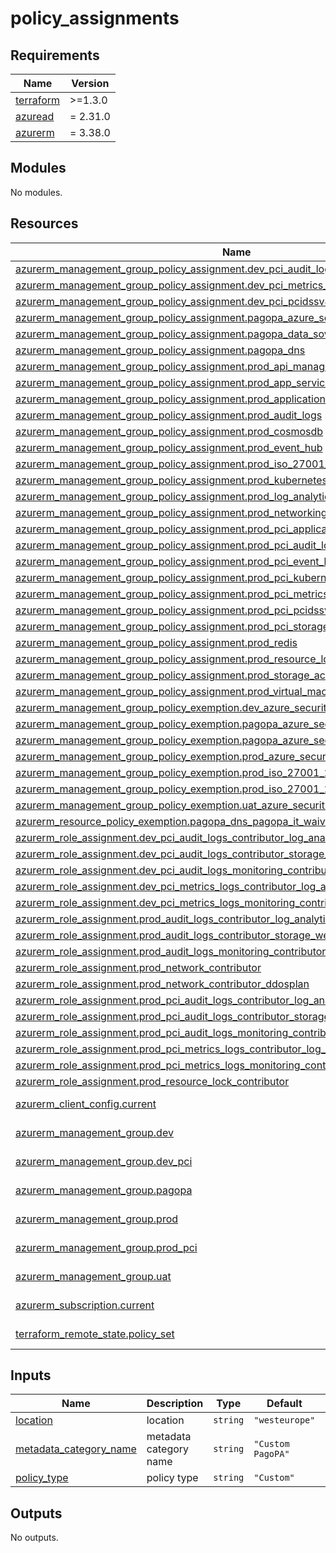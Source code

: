 # policy_assignments

<!-- markdownlint-disable -->
<!-- BEGINNING OF PRE-COMMIT-TERRAFORM DOCS HOOK -->
## Requirements

| Name | Version |
|------|---------|
| <a name="requirement_terraform"></a> [terraform](#requirement\_terraform) | >=1.3.0 |
| <a name="requirement_azuread"></a> [azuread](#requirement\_azuread) | = 2.31.0 |
| <a name="requirement_azurerm"></a> [azurerm](#requirement\_azurerm) | = 3.38.0 |

## Modules

No modules.

## Resources

| Name | Type |
|------|------|
| [azurerm_management_group_policy_assignment.dev_pci_audit_logs](https://registry.terraform.io/providers/hashicorp/azurerm/3.38.0/docs/resources/management_group_policy_assignment) | resource |
| [azurerm_management_group_policy_assignment.dev_pci_metrics_logs](https://registry.terraform.io/providers/hashicorp/azurerm/3.38.0/docs/resources/management_group_policy_assignment) | resource |
| [azurerm_management_group_policy_assignment.dev_pci_pcidssv4](https://registry.terraform.io/providers/hashicorp/azurerm/3.38.0/docs/resources/management_group_policy_assignment) | resource |
| [azurerm_management_group_policy_assignment.pagopa_azure_security_benchmark](https://registry.terraform.io/providers/hashicorp/azurerm/3.38.0/docs/resources/management_group_policy_assignment) | resource |
| [azurerm_management_group_policy_assignment.pagopa_data_sovereignty_eu](https://registry.terraform.io/providers/hashicorp/azurerm/3.38.0/docs/resources/management_group_policy_assignment) | resource |
| [azurerm_management_group_policy_assignment.pagopa_dns](https://registry.terraform.io/providers/hashicorp/azurerm/3.38.0/docs/resources/management_group_policy_assignment) | resource |
| [azurerm_management_group_policy_assignment.prod_api_management](https://registry.terraform.io/providers/hashicorp/azurerm/3.38.0/docs/resources/management_group_policy_assignment) | resource |
| [azurerm_management_group_policy_assignment.prod_app_service](https://registry.terraform.io/providers/hashicorp/azurerm/3.38.0/docs/resources/management_group_policy_assignment) | resource |
| [azurerm_management_group_policy_assignment.prod_application_gateway](https://registry.terraform.io/providers/hashicorp/azurerm/3.38.0/docs/resources/management_group_policy_assignment) | resource |
| [azurerm_management_group_policy_assignment.prod_audit_logs](https://registry.terraform.io/providers/hashicorp/azurerm/3.38.0/docs/resources/management_group_policy_assignment) | resource |
| [azurerm_management_group_policy_assignment.prod_cosmosdb](https://registry.terraform.io/providers/hashicorp/azurerm/3.38.0/docs/resources/management_group_policy_assignment) | resource |
| [azurerm_management_group_policy_assignment.prod_event_hub](https://registry.terraform.io/providers/hashicorp/azurerm/3.38.0/docs/resources/management_group_policy_assignment) | resource |
| [azurerm_management_group_policy_assignment.prod_iso_27001_2013](https://registry.terraform.io/providers/hashicorp/azurerm/3.38.0/docs/resources/management_group_policy_assignment) | resource |
| [azurerm_management_group_policy_assignment.prod_kubernetes](https://registry.terraform.io/providers/hashicorp/azurerm/3.38.0/docs/resources/management_group_policy_assignment) | resource |
| [azurerm_management_group_policy_assignment.prod_log_analytics](https://registry.terraform.io/providers/hashicorp/azurerm/3.38.0/docs/resources/management_group_policy_assignment) | resource |
| [azurerm_management_group_policy_assignment.prod_networking](https://registry.terraform.io/providers/hashicorp/azurerm/3.38.0/docs/resources/management_group_policy_assignment) | resource |
| [azurerm_management_group_policy_assignment.prod_pci_application_gateway](https://registry.terraform.io/providers/hashicorp/azurerm/3.38.0/docs/resources/management_group_policy_assignment) | resource |
| [azurerm_management_group_policy_assignment.prod_pci_audit_logs](https://registry.terraform.io/providers/hashicorp/azurerm/3.38.0/docs/resources/management_group_policy_assignment) | resource |
| [azurerm_management_group_policy_assignment.prod_pci_event_hub](https://registry.terraform.io/providers/hashicorp/azurerm/3.38.0/docs/resources/management_group_policy_assignment) | resource |
| [azurerm_management_group_policy_assignment.prod_pci_kubernetes](https://registry.terraform.io/providers/hashicorp/azurerm/3.38.0/docs/resources/management_group_policy_assignment) | resource |
| [azurerm_management_group_policy_assignment.prod_pci_metrics_logs](https://registry.terraform.io/providers/hashicorp/azurerm/3.38.0/docs/resources/management_group_policy_assignment) | resource |
| [azurerm_management_group_policy_assignment.prod_pci_pcidssv4](https://registry.terraform.io/providers/hashicorp/azurerm/3.38.0/docs/resources/management_group_policy_assignment) | resource |
| [azurerm_management_group_policy_assignment.prod_pci_storage_account](https://registry.terraform.io/providers/hashicorp/azurerm/3.38.0/docs/resources/management_group_policy_assignment) | resource |
| [azurerm_management_group_policy_assignment.prod_redis](https://registry.terraform.io/providers/hashicorp/azurerm/3.38.0/docs/resources/management_group_policy_assignment) | resource |
| [azurerm_management_group_policy_assignment.prod_resource_lock](https://registry.terraform.io/providers/hashicorp/azurerm/3.38.0/docs/resources/management_group_policy_assignment) | resource |
| [azurerm_management_group_policy_assignment.prod_storage_account](https://registry.terraform.io/providers/hashicorp/azurerm/3.38.0/docs/resources/management_group_policy_assignment) | resource |
| [azurerm_management_group_policy_assignment.prod_virtual_machine](https://registry.terraform.io/providers/hashicorp/azurerm/3.38.0/docs/resources/management_group_policy_assignment) | resource |
| [azurerm_management_group_policy_exemption.dev_azure_security_benchmark_waiver](https://registry.terraform.io/providers/hashicorp/azurerm/3.38.0/docs/resources/management_group_policy_exemption) | resource |
| [azurerm_management_group_policy_exemption.pagopa_azure_security_benchmark_mitigated](https://registry.terraform.io/providers/hashicorp/azurerm/3.38.0/docs/resources/management_group_policy_exemption) | resource |
| [azurerm_management_group_policy_exemption.pagopa_azure_security_benchmark_waiver](https://registry.terraform.io/providers/hashicorp/azurerm/3.38.0/docs/resources/management_group_policy_exemption) | resource |
| [azurerm_management_group_policy_exemption.prod_azure_security_benchmark_waiver](https://registry.terraform.io/providers/hashicorp/azurerm/3.38.0/docs/resources/management_group_policy_exemption) | resource |
| [azurerm_management_group_policy_exemption.prod_iso_27001_2013_mitigated](https://registry.terraform.io/providers/hashicorp/azurerm/3.38.0/docs/resources/management_group_policy_exemption) | resource |
| [azurerm_management_group_policy_exemption.prod_iso_27001_2013_waiver](https://registry.terraform.io/providers/hashicorp/azurerm/3.38.0/docs/resources/management_group_policy_exemption) | resource |
| [azurerm_management_group_policy_exemption.uat_azure_security_benchmark_waiver](https://registry.terraform.io/providers/hashicorp/azurerm/3.38.0/docs/resources/management_group_policy_exemption) | resource |
| [azurerm_resource_policy_exemption.pagopa_dns_pagopa_it_waiver](https://registry.terraform.io/providers/hashicorp/azurerm/3.38.0/docs/resources/resource_policy_exemption) | resource |
| [azurerm_role_assignment.dev_pci_audit_logs_contributor_log_analytics](https://registry.terraform.io/providers/hashicorp/azurerm/3.38.0/docs/resources/role_assignment) | resource |
| [azurerm_role_assignment.dev_pci_audit_logs_contributor_storage_westeurope](https://registry.terraform.io/providers/hashicorp/azurerm/3.38.0/docs/resources/role_assignment) | resource |
| [azurerm_role_assignment.dev_pci_audit_logs_monitoring_contributor](https://registry.terraform.io/providers/hashicorp/azurerm/3.38.0/docs/resources/role_assignment) | resource |
| [azurerm_role_assignment.dev_pci_metrics_logs_contributor_log_analytics](https://registry.terraform.io/providers/hashicorp/azurerm/3.38.0/docs/resources/role_assignment) | resource |
| [azurerm_role_assignment.dev_pci_metrics_logs_monitoring_contributor](https://registry.terraform.io/providers/hashicorp/azurerm/3.38.0/docs/resources/role_assignment) | resource |
| [azurerm_role_assignment.prod_audit_logs_contributor_log_analytics](https://registry.terraform.io/providers/hashicorp/azurerm/3.38.0/docs/resources/role_assignment) | resource |
| [azurerm_role_assignment.prod_audit_logs_contributor_storage_westeurope](https://registry.terraform.io/providers/hashicorp/azurerm/3.38.0/docs/resources/role_assignment) | resource |
| [azurerm_role_assignment.prod_audit_logs_monitoring_contributor](https://registry.terraform.io/providers/hashicorp/azurerm/3.38.0/docs/resources/role_assignment) | resource |
| [azurerm_role_assignment.prod_network_contributor](https://registry.terraform.io/providers/hashicorp/azurerm/3.38.0/docs/resources/role_assignment) | resource |
| [azurerm_role_assignment.prod_network_contributor_ddosplan](https://registry.terraform.io/providers/hashicorp/azurerm/3.38.0/docs/resources/role_assignment) | resource |
| [azurerm_role_assignment.prod_pci_audit_logs_contributor_log_analytics](https://registry.terraform.io/providers/hashicorp/azurerm/3.38.0/docs/resources/role_assignment) | resource |
| [azurerm_role_assignment.prod_pci_audit_logs_contributor_storage_westeurope](https://registry.terraform.io/providers/hashicorp/azurerm/3.38.0/docs/resources/role_assignment) | resource |
| [azurerm_role_assignment.prod_pci_audit_logs_monitoring_contributor](https://registry.terraform.io/providers/hashicorp/azurerm/3.38.0/docs/resources/role_assignment) | resource |
| [azurerm_role_assignment.prod_pci_metrics_logs_contributor_log_analytics](https://registry.terraform.io/providers/hashicorp/azurerm/3.38.0/docs/resources/role_assignment) | resource |
| [azurerm_role_assignment.prod_pci_metrics_logs_monitoring_contributor](https://registry.terraform.io/providers/hashicorp/azurerm/3.38.0/docs/resources/role_assignment) | resource |
| [azurerm_role_assignment.prod_resource_lock_contributor](https://registry.terraform.io/providers/hashicorp/azurerm/3.38.0/docs/resources/role_assignment) | resource |
| [azurerm_client_config.current](https://registry.terraform.io/providers/hashicorp/azurerm/3.38.0/docs/data-sources/client_config) | data source |
| [azurerm_management_group.dev](https://registry.terraform.io/providers/hashicorp/azurerm/3.38.0/docs/data-sources/management_group) | data source |
| [azurerm_management_group.dev_pci](https://registry.terraform.io/providers/hashicorp/azurerm/3.38.0/docs/data-sources/management_group) | data source |
| [azurerm_management_group.pagopa](https://registry.terraform.io/providers/hashicorp/azurerm/3.38.0/docs/data-sources/management_group) | data source |
| [azurerm_management_group.prod](https://registry.terraform.io/providers/hashicorp/azurerm/3.38.0/docs/data-sources/management_group) | data source |
| [azurerm_management_group.prod_pci](https://registry.terraform.io/providers/hashicorp/azurerm/3.38.0/docs/data-sources/management_group) | data source |
| [azurerm_management_group.uat](https://registry.terraform.io/providers/hashicorp/azurerm/3.38.0/docs/data-sources/management_group) | data source |
| [azurerm_subscription.current](https://registry.terraform.io/providers/hashicorp/azurerm/3.38.0/docs/data-sources/subscription) | data source |
| [terraform_remote_state.policy_set](https://registry.terraform.io/providers/hashicorp/terraform/latest/docs/data-sources/remote_state) | data source |

## Inputs

| Name | Description | Type | Default | Required |
|------|-------------|------|---------|:--------:|
| <a name="input_location"></a> [location](#input\_location) | location | `string` | `"westeurope"` | no |
| <a name="input_metadata_category_name"></a> [metadata\_category\_name](#input\_metadata\_category\_name) | metadata category name | `string` | `"Custom PagoPA"` | no |
| <a name="input_policy_type"></a> [policy\_type](#input\_policy\_type) | policy type | `string` | `"Custom"` | no |

## Outputs

No outputs.
<!-- END OF PRE-COMMIT-TERRAFORM DOCS HOOK -->
